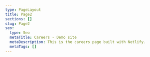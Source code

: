 ```yaml
---
type: PageLayout
title: Page2
sections: []
slug: Page2
seo:
  type: Seo
  metaTitle: Careers - Demo site
  metaDescription: This is the careers page built with Netlify.
  metaTags: []
---
```

